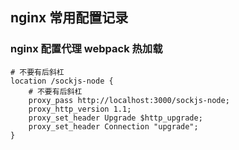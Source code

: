 ## nginx 常用配置记录
### nginx 配置代理 webpack 热加载
```
# 不要有后斜杠
location /sockjs-node {
    # 不要有后斜杠
    proxy_pass http://localhost:3000/sockjs-node;
    proxy_http_version 1.1;
    proxy_set_header Upgrade $http_upgrade;
    proxy_set_header Connection "upgrade";	
}
```
